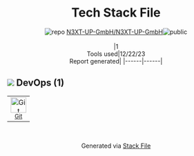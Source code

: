 <!--
&lt;--- Readme.md Snippet without images Start ---&gt;
## Tech Stack
N3XT-UP-GmbH/N3XT-UP-GmbH is built on the following main stack:



Full tech stack [here](/techstack.md)

&lt;--- Readme.md Snippet without images End ---&gt;

&lt;--- Readme.md Snippet with images Start ---&gt;
## Tech Stack
N3XT-UP-GmbH/N3XT-UP-GmbH is built on the following main stack:



Full tech stack [here](/techstack.md)

&lt;--- Readme.md Snippet with images End ---&gt;
-->
<div align="center">

# Tech Stack File
![](https://img.stackshare.io/repo.svg "repo") [N3XT-UP-GmbH/N3XT-UP-GmbH](https://github.com/N3XT-UP-GmbH/N3XT-UP-GmbH)![](https://img.stackshare.io/public_badge.svg "public")
<br/><br/>
|1<br/>Tools used|12/22/23 <br/>Report generated|
|------|------|
</div>

## <img src='https://img.stackshare.io/devops.svg'/> DevOps (1)
<table><tr>
  <td align='center'>
  <img width='36' height='36' src='https://img.stackshare.io/service/1046/git.png' alt='Git'>
  <br>
  <sub><a href="http://git-scm.com/">Git</a></sub>
  <br>
  <sub></sub>
</td>

</tr>
</table>

<br/>
<div align='center'>

Generated via [Stack File](https://github.com/marketplace/stack-file)
